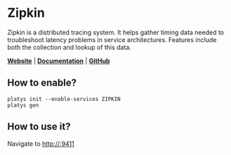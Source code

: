# Zipkin

Zipkin is a distributed tracing system. It helps gather timing data needed to troubleshoot latency problems in service architectures. Features include both the collection and lookup of this data.

**[Website](https://zipkin.io/)** | **[Documentation](https://zipkin.io/)** | **[GitHub](https://github.com/openzipkin/zipkin)**

## How to enable?

```
platys init --enable-services ZIPKIN
platys gen
```

## How to use it?

Navigate to <http://:9411>